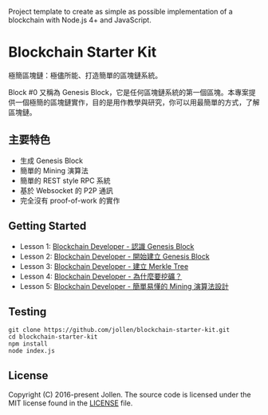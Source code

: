 
Project template to create as simple as possible implementation of a blockchain with Node.js 4+ and JavaScript.

# Blockchain Starter Kit

極簡區塊鏈：極儘所能、打造簡單的區塊鏈系統。

Block #0 又稱為 Genesis Block，它是任何區塊鏈系統的第一個區塊。本專案提供一個極簡的區塊鏈實作，目的是用作教學與研究，你可以用最簡單的方式，了解區塊鏈。

## 主要特色

* 生成 Genesis Block
* 簡單的 Mining 演算法
* 簡單的 REST style RPC 系統
* 基於 Websocket 的 P2P 通訊
* 完全沒有 proof-of-work 的實作

## Getting Started

<ul>
<li>Lesson 1: <a href="http://www.jollen.org/blog/2016/12/blockchain-developer-genesis-block.html">Blockchain Developer - 認識 Genesis Block</a></li>
<li>Lesson 2: <a href="http://www.jollen.org/blog/2016/12/blockchain-developer-genesis-block-2.html">Blockchain Developer - 開始建立 Genesis Block</a></li>
<li>Lesson 3: <a href="http://www.jollen.org/blog/2016/12/blockchain-developer-merkle-tree.html">Blockchain Developer - 建立 Merkle Tree</a></li>
<li>Lesson 4: <a href="http://www.jollen.org/blog/2016/12/blockchain-developer-why-mining.html">Blockchain Developer - 為什麼要挖礦？</a></li>
<li>Lesson 5: <a href="http://www.jollen.org/blog/2016/12/blockchain-developer-how-mining.html">Blockchain Developer - 簡單易懂的 Mining 演算法設計</a></li>
</ul>

## Testing

```
git clone https://github.com/jollen/blockchain-starter-kit.git
cd blockchain-starter-kit
npm install
node index.js
```

## License

Copyright (C) 2016-present Jollen. The source code is licensed under the MIT license found in the [LICENSE](LICENSE) file.
